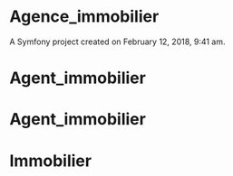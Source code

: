 Agence_immobilier
=================

A Symfony project created on February 12, 2018, 9:41 am.
# Agent_immobilier
# Agent_immobilier
# Immobilier
